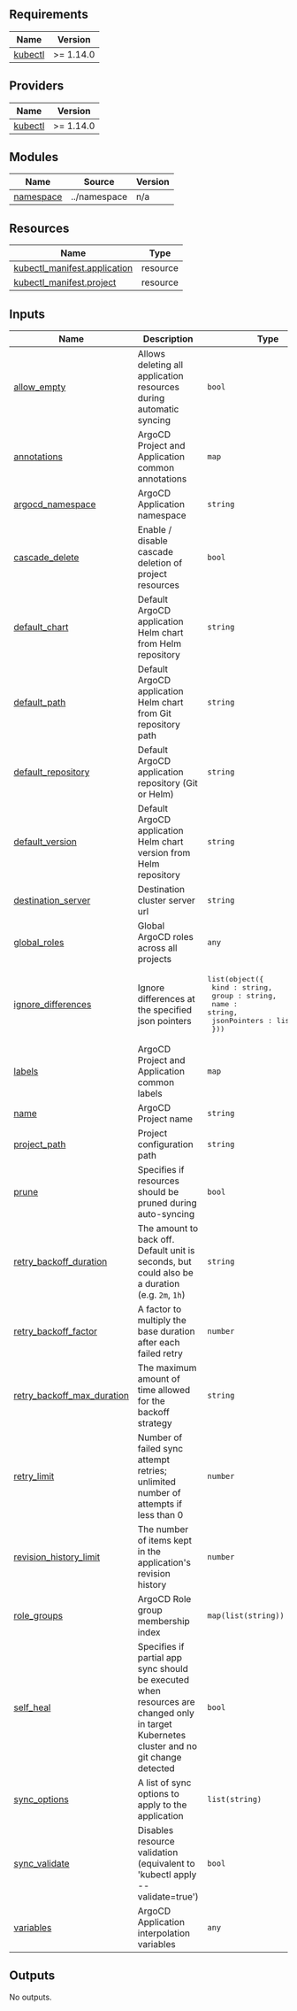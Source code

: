 ## Requirements

| Name | Version |
|------|---------|
| <a name="requirement_kubectl"></a> [kubectl](#requirement\_kubectl) | >= 1.14.0 |

## Providers

| Name | Version |
|------|---------|
| <a name="provider_kubectl"></a> [kubectl](#provider\_kubectl) | >= 1.14.0 |

## Modules

| Name | Source | Version |
|------|--------|---------|
| <a name="module_namespace"></a> [namespace](#module\_namespace) | ../namespace | n/a |

## Resources

| Name | Type |
|------|------|
| [kubectl_manifest.application](https://registry.terraform.io/providers/gavinbunney/kubectl/latest/docs/resources/manifest) | resource |
| [kubectl_manifest.project](https://registry.terraform.io/providers/gavinbunney/kubectl/latest/docs/resources/manifest) | resource |

## Inputs

| Name | Description | Type | Default | Required |
|------|-------------|------|---------|:--------:|
| <a name="input_allow_empty"></a> [allow\_empty](#input\_allow\_empty) | Allows deleting all application resources during automatic syncing | `bool` | `false` | no |
| <a name="input_annotations"></a> [annotations](#input\_annotations) | ArgoCD Project and Application common annotations | `map` | `{}` | no |
| <a name="input_argocd_namespace"></a> [argocd\_namespace](#input\_argocd\_namespace) | ArgoCD Application namespace | `string` | `"argocd"` | no |
| <a name="input_cascade_delete"></a> [cascade\_delete](#input\_cascade\_delete) | Enable / disable cascade deletion of project resources | `bool` | `true` | no |
| <a name="input_default_chart"></a> [default\_chart](#input\_default\_chart) | Default ArgoCD application Helm chart from Helm repository | `string` | n/a | yes |
| <a name="input_default_path"></a> [default\_path](#input\_default\_path) | Default ArgoCD application Helm chart from Git repository path | `string` | n/a | yes |
| <a name="input_default_repository"></a> [default\_repository](#input\_default\_repository) | Default ArgoCD application repository (Git or Helm) | `string` | n/a | yes |
| <a name="input_default_version"></a> [default\_version](#input\_default\_version) | Default ArgoCD application Helm chart version from Helm repository | `string` | n/a | yes |
| <a name="input_destination_server"></a> [destination\_server](#input\_destination\_server) | Destination cluster server url | `string` | `"https://kubernetes.default.svc"` | no |
| <a name="input_global_roles"></a> [global\_roles](#input\_global\_roles) | Global ArgoCD roles across all projects | `any` | `{}` | no |
| <a name="input_ignore_differences"></a> [ignore\_differences](#input\_ignore\_differences) | Ignore differences at the specified json pointers | <pre>list(object({<br>    kind : string,<br>    group : string,<br>    name : string,<br>    jsonPointers : list(string)<br>  }))</pre> | `[]` | no |
| <a name="input_labels"></a> [labels](#input\_labels) | ArgoCD Project and Application common labels | `map` | `{}` | no |
| <a name="input_name"></a> [name](#input\_name) | ArgoCD Project name | `string` | n/a | yes |
| <a name="input_project_path"></a> [project\_path](#input\_project\_path) | Project configuration path | `string` | n/a | yes |
| <a name="input_prune"></a> [prune](#input\_prune) | Specifies if resources should be pruned during auto-syncing | `bool` | `false` | no |
| <a name="input_retry_backoff_duration"></a> [retry\_backoff\_duration](#input\_retry\_backoff\_duration) | The amount to back off. Default unit is seconds, but could also be a duration (e.g. `2m`, `1h`) | `string` | `"5s"` | no |
| <a name="input_retry_backoff_factor"></a> [retry\_backoff\_factor](#input\_retry\_backoff\_factor) | A factor to multiply the base duration after each failed retry | `number` | `2` | no |
| <a name="input_retry_backoff_max_duration"></a> [retry\_backoff\_max\_duration](#input\_retry\_backoff\_max\_duration) | The maximum amount of time allowed for the backoff strategy | `string` | `"3m"` | no |
| <a name="input_retry_limit"></a> [retry\_limit](#input\_retry\_limit) | Number of failed sync attempt retries; unlimited number of attempts if less than 0 | `number` | `5` | no |
| <a name="input_revision_history_limit"></a> [revision\_history\_limit](#input\_revision\_history\_limit) | The number of items kept in the application's revision history | `number` | `10` | no |
| <a name="input_role_groups"></a> [role\_groups](#input\_role\_groups) | ArgoCD Role group membership index | `map(list(string))` | `{}` | no |
| <a name="input_self_heal"></a> [self\_heal](#input\_self\_heal) | Specifies if partial app sync should be executed when resources are changed only in target Kubernetes cluster and no git change detected | `bool` | `false` | no |
| <a name="input_sync_options"></a> [sync\_options](#input\_sync\_options) | A list of sync options to apply to the application | `list(string)` | `[]` | no |
| <a name="input_sync_validate"></a> [sync\_validate](#input\_sync\_validate) | Disables resource validation (equivalent to 'kubectl apply --validate=true') | `bool` | `false` | no |
| <a name="input_variables"></a> [variables](#input\_variables) | ArgoCD Application interpolation variables | `any` | n/a | yes |

## Outputs

No outputs.
